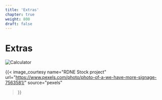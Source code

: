 ```yaml
---
title: 'Extras'
chapter: true
weight: 800
draft: false
---
```


# Extras

![Calculator](/images/pexels/pexels-rdne-7563581.jpg)

{{< image_courtesy 
  name="RDNE Stock project"
  url="https://www.pexels.com/photo/photo-of-a-we-have-more-signage-7563581/"
  source="pexels"
  >}}